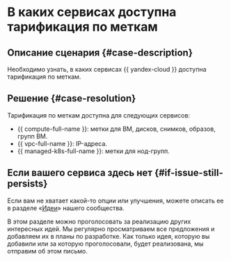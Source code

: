 # В каких сервисах доступна тарификация по меткам 


## Описание сценария {#case-description}

Необходимо узнать, в каких сервисах {{ yandex-cloud }} доступна тарификация по меткам.

## Решение {#case-resolution}

Тарификация по меткам доступна для следующих сервисов:

* {{ compute-full-name }}: метки для ВМ, дисков, снимков, образов, групп ВМ.
* {{ vpc-full-name }}: IP-адреса.
* {{ managed-k8s-full-name }}: метки для нод-групп.

## Если вашего сервиса здесь нет {#if-issue-still-persists}

Если вам не хватает какой-то опции или улучшения, можете описать ее в разделе «[Идеи](https://cloud.yandex.ru/features)» нашего сообщества.

В этом разделе можно проголосовать за реализацию других интересных идей. Мы регулярно просматриваем все предложения и добавляем их в планы по разработке. Как только идея, которую вы добавили или за которую проголосовали, будет реализована, мы отправим об этом письмо.

